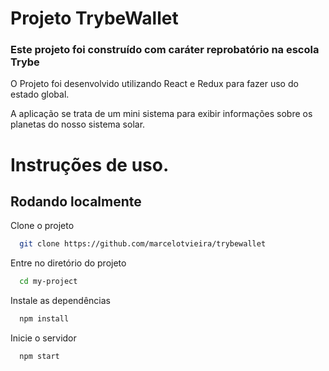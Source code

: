 
# Projeto TrybeWallet

### Este projeto foi construído com caráter reprobatório na escola Trybe

O Projeto foi desenvolvido utilizando React e Redux para fazer uso do estado global.


A aplicação se trata de um mini sistema para exibir informações sobre os planetas do nosso sistema solar.


# Instruções de uso.
## Rodando localmente

Clone o projeto

```bash
  git clone https://github.com/marcelotvieira/trybewallet
```

Entre no diretório do projeto

```bash
  cd my-project
```

Instale as dependências

```bash
  npm install
```

Inicie o servidor

```bash
  npm start
```

